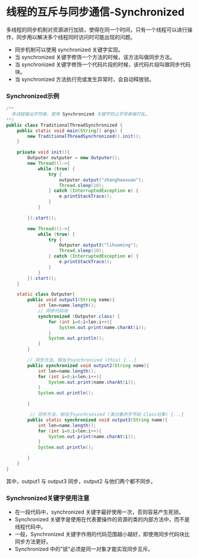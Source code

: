 # 线程的互斥与同步通信-Synchronized

多线程的同步机制对资源进行加锁，使得在同一个时间，只有一个线程可以进行操作，同步用以解决多个线程同时访问时可能出现的问题。
- 同步机制可以使用 synchronized 关键字实现。
- 当 synchronized 关键字修饰一个方法的时候，该方法叫做同步方法。
- 当 synchronized 关键字修饰一个代码片段的时候，该代码片段叫做同步代码块。
- 当 synchronized 方法执行完或发生异常时，会自动释放锁。

### Synchronized示例

```java
/**
  多线程输出字符串，使用 Synchronized 关键字防止字符串被打乱。
**/
public class TraditionalThreadSynchronized {
    public static void main(String[] args) {
        new TraditionalThreadSynchronized().init();
    }

    private void init(){
        Outputer outputer = new Outputer();
        new Thread(()->{
            while (true) {
                try {
                    outputer.output("zhanghaoxuan");
                    Thread.sleep(10);
                } catch (InterruptedException e) {
                    e.printStackTrace();
                }
            }

        }).start();

        new Thread(()->{
            while (true) {
                try {
                    Outputer.output3("lihuoming");
                    Thread.sleep(10);
                } catch (InterruptedException e) {
                    e.printStackTrace();
                }
            }
        }).start();
    }

    static class Outputer{
        public void output1(String name){
            int len=name.length();
            // 同步代码块
            synchronized (Outputer.class) {
                for (int i=0;i<len;i++){
                    System.out.print(name.charAt(i));
                }
                System.out.println();
            }
        }

        // 同步方法，相当于synchronized (this) {...}
        public synchronized void output2(String name){
            int len=name.length();
            for (int i=0;i<len;i++){
                System.out.print(name.charAt(i));
            }
            System.out.println();

        }

         // 同步方法，相当于synchronized (类对象的字节码 Class对象) {...}
        public static synchronized void output3(String name){
            int len=name.length();
            for (int i=0;i<len;i++){
                System.out.print(name.charAt(i));
            }
            System.out.println();

        }
    }
}
```
其中，output1 与 output3 同步，output2 与他们两个都不同步。

### Synchronized关键字使用注意

- 在一段代码中，synchronized 关键字最好使用一次，否则容易产生死锁。
- Synchronized 关键字是使用在代表要操作的资源的类的内部方法中，而不是线程代码中。
- 一般，Synchronized 关键字作用的代码范围越小越好，即使用同步代码块比同步方法更好。
- Synchronized 中的"锁"必须是同一对象才能实现同步互斥。